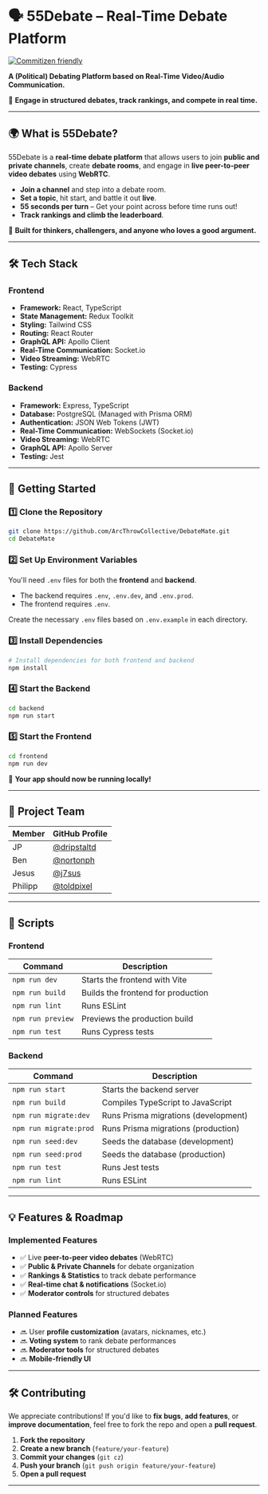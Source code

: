 # 🗣️ 55Debate – Real-Time Debate Platform

[![Commitizen friendly](https://img.shields.io/badge/commitizen-friendly-brightgreen.svg)](http://commitizen.github.io/cz-cli/)

**A (Political) Debating Platform based on Real-Time Video/Audio Communication.**

🚀 **Engage in structured debates, track rankings, and compete in real time.**

---

## 🌍 What is 55Debate?

55Debate is a **real-time debate platform** that allows users to join **public and private channels**, create **debate rooms**, and engage in **live peer-to-peer video debates** using **WebRTC**.

- **Join a channel** and step into a debate room.
- **Set a topic**, hit start, and battle it out **live**.
- **55 seconds per turn** – Get your point across before time runs out!
- **Track rankings and climb the leaderboard**.

🔹 **Built for thinkers, challengers, and anyone who loves a good argument.**

---

## 🛠️ Tech Stack

### **Frontend**

- **Framework:** React, TypeScript
- **State Management:** Redux Toolkit
- **Styling:** Tailwind CSS
- **Routing:** React Router
- **GraphQL API:** Apollo Client
- **Real-Time Communication:** Socket.io
- **Video Streaming:** WebRTC
- **Testing:** Cypress

### **Backend**

- **Framework:** Express, TypeScript
- **Database:** PostgreSQL (Managed with Prisma ORM)
- **Authentication:** JSON Web Tokens (JWT)
- **Real-Time Communication:** WebSockets (Socket.io)
- **Video Streaming:** WebRTC
- **GraphQL API:** Apollo Server
- **Testing:** Jest

---

## 🚀 Getting Started

### **1️⃣ Clone the Repository**

```sh
git clone https://github.com/ArcThrowCollective/DebateMate.git
cd DebateMate
```

### **2️⃣ Set Up Environment Variables**

You'll need `.env` files for both the **frontend** and **backend**.

- The backend requires `.env`, `.env.dev`, and `.env.prod`.
- The frontend requires `.env`.

Create the necessary `.env` files based on `.env.example` in each directory.

### **3️⃣ Install Dependencies**

```sh
# Install dependencies for both frontend and backend
npm install
```

### **4️⃣ Start the Backend**

```sh
cd backend
npm run start
```

### **5️⃣ Start the Frontend**

```sh
cd frontend
npm run dev
```

🎉 **Your app should now be running locally!**

---

## 👥 Project Team

| Member  | GitHub Profile                               |
| ------- | -------------------------------------------- |
| JP      | [@dripstaltd](https://github.com/dripstaltd) |
| Ben     | [@nortonph](https://github.com/nortonph)     |
| Jesus   | [@j7sus](https://github.com/j7sus)           |
| Philipp | [@toldpixel](https://github.com/toldpixel)   |

---

## 📜 Scripts

### **Frontend**

| Command           | Description                        |
| ----------------- | ---------------------------------- |
| `npm run dev`     | Starts the frontend with Vite      |
| `npm run build`   | Builds the frontend for production |
| `npm run lint`    | Runs ESLint                        |
| `npm run preview` | Previews the production build      |
| `npm run test`    | Runs Cypress tests                 |

### **Backend**

| Command                | Description                          |
| ---------------------- | ------------------------------------ |
| `npm run start`        | Starts the backend server            |
| `npm run build`        | Compiles TypeScript to JavaScript    |
| `npm run migrate:dev`  | Runs Prisma migrations (development) |
| `npm run migrate:prod` | Runs Prisma migrations (production)  |
| `npm run seed:dev`     | Seeds the database (development)     |
| `npm run seed:prod`    | Seeds the database (production)      |
| `npm run test`         | Runs Jest tests                      |
| `npm run lint`         | Runs ESLint                          |

---

## 💡 Features & Roadmap

### **Implemented Features**

- ✅ Live **peer-to-peer video debates** (WebRTC)
- ✅ **Public & Private Channels** for debate organization
- ✅ **Rankings & Statistics** to track debate performance
- ✅ **Real-time chat & notifications** (Socket.io)
- ✅ **Moderator controls** for structured debates

### **Planned Features**

- 🔜 User **profile customization** (avatars, nicknames, etc.)
- 🔜 **Voting system** to rank debate performances
- 🔜 **Moderator tools** for structured debates
- 🔜 **Mobile-friendly UI**

---

## 🛠️ Contributing

We appreciate contributions! If you'd like to **fix bugs**, **add features**, or **improve documentation**, feel free to fork the repo and open a **pull request**.

1. **Fork the repository**
2. **Create a new branch** (`feature/your-feature`)
3. **Commit your changes** (`git cz`)
4. **Push your branch** (`git push origin feature/your-feature`)
5. **Open a pull request**

---
